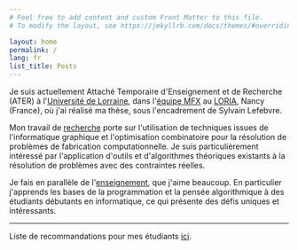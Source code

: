```yaml
---
# Feel free to add content and custom Front Matter to this file.
# To modify the layout, see https://jekyllrb.com/docs/themes/#overriding-theme-defaults

layout: home
permalink: /
lang: fr
list_title: Posts
---
```


Je suis actuellement Attaché Temporaire d'Enseignement et de Recherche (ATER) à l'[Université de Lorraine](https://fst.univ-lorraine.fr/), dans l'[équipe MFX](https://mfx.loria.fr/) au [LORIA](https://www.loria.fr/en/), Nancy (France), où j'ai réalisé ma thèse, sous l'encadrement de Sylvain Lefebvre.

Mon travail de [recherche](/research) porte sur l'utilisation de techniques issues de l'informatique graphique et l'optimisation combinatoire pour la résolution de problèmes de fabrication computationnelle. Je suis particulièrement intéressé par l'application d'outils et d'algorithmes théoriques existants à la résolution de problèmes avec des contraintes réelles.

Je fais en parallèle de l'[enseignement](/teaching), que j'aime beaucoup. En particulier j'apprends les bases de la programmation et la pensée algorithmique à des étudiants débutants en informatique, ce qui présente des défis uniques et intéressants.

---

Liste de recommandations pour mes étudiants [ici](/for-students).